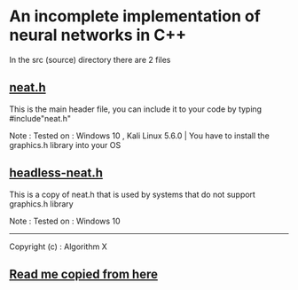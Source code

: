 # An incomplete implementation of neural networks in C++

In the src (source) directory there are 2 files
	
## [neat.h](https://github.com/algorithmx51/Neural-Networking/blob/master/src/neat.h)

This is the main header file, you can include it to your code by typing #include"neat.h"

Note : Tested on : Windows 10 , Kali Linux 5.6.0 | You have to install the graphics.h library into your OS

## [headless-neat.h](https://github.com/algorithmx51/Neural-Networking/blob/master/src/headless-neat.h)

This is a copy of neat.h that is used by systems that do not support graphics.h library

Note : Tested on : Windows 10

-------------------------------------------------------------

Copyright (c) : Algorithm X

## [Read me copied from here](https://github.com/algorithmx51/Neural-Networking/blob/master/doc/README.md)
